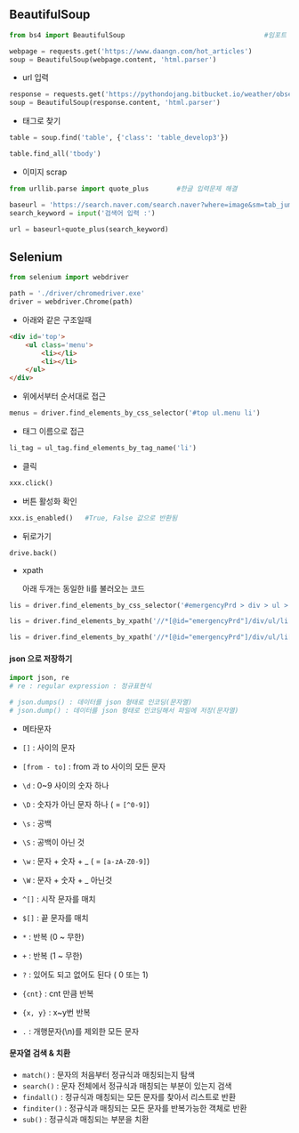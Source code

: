 ## BeautifulSoup

```python
from bs4 import BeautifulSoup                                   #임포트

webpage = requests.get('https://www.daangn.com/hot_articles')
soup = BeautifulSoup(webpage.content, 'html.parser')
```



- url 입력

```python
response = requests.get('https://pythondojang.bitbucket.io/weather/observation/currentweather.html')
soup = BeautifulSoup(response.content, 'html.parser')
```

- 태그로 찾기

```python
table = soup.find('table', {'class': 'table_develop3'})

table.find_all('tbody')
```

- 이미지 scrap

```python
from urllib.parse import quote_plus       #한글 입력문제 해결

baseurl = 'https://search.naver.com/search.naver?where=image&sm=tab_jum&query='
search_keyword = input('검색어 입력 :')

url = baseurl+quote_plus(search_keyword)
```













## Selenium

```python
from selenium import webdriver

path = './driver/chromedriver.exe'
driver = webdriver.Chrome(path)
```



- 아래와 같은 구조일때

```html
<div id='top'>
    <ul class='menu'>
        <li></li>
        <li></li>
    </ul>
</div>
```



- 위에서부터 순서대로 접근

```python
menus = driver.find_elements_by_css_selector('#top ul.menu li')
```



-  태그 이름으로 접근

```python
li_tag = ul_tag.find_elements_by_tag_name('li')
```





- 클릭

```python
xxx.click()
```

- 버튼 활성화 확인

```python
xxx.is_enabled()   #True, False 값으로 반환됨	
```

- 뒤로가기

```python
drive.back()
```





- xpath

  아래 두개는 동일한 li를 불러오는 코드

```python
lis = driver.find_elements_by_css_selector('#emergencyPrd > div > ul > li')

lis = driver.find_elements_by_xpath('//*[@id="emergencyPrd"]/div/ul/li')

lis = driver.find_elements_by_xpath('//*[@id="emergencyPrd"]/div/ul/li[position() <= 3]')        # 3개만 가져오는 조건 추가
```





#### json 으로 저장하기

```python
import json, re
# re : regular expression : 정규표현식

# json.dumps() : 데이터를 json 형태로 인코딩(문자열)
# json.dump() : 데이터를 json 형태로 인코딩해서 파일에 저장(문자열)
```



- 메타문자

- `[]` : 사이의 문자
- `[from - to]` : from 과 to 사이의 모든 문자
- `\d` : 0~9 사이의 숫자 하나
- `\D` : 숫자가 아닌 문자 하나     ( = `[^0-9]`)
- `\s` : 공백
- `\S` : 공백이 아닌 것
- `\w` : 문자 + 숫자 + _  ( = `[a-zA-Z0-9]`)
- `\W` : 문자 + 숫자 + _ 아닌것
- `^[]` : 시작 문자를 매치
- `$[]` : 끝 문자를 매치
- `*` : 반복 (0 ~ 무한)
- `+` : 반복 (1 ~ 무한)
- `?` : 있어도 되고 없어도 된다 ( 0 또는 1)
- `{cnt}` : cnt 만큼 반복
- `{x, y}` : x~y번 반복
- `.` : 개행문자(\n)를 제외한 모든 문자



#### 문자열 검색 & 치환

- `match()` : 문자의 처음부터 정규식과 매칭되는지 탐색
- `search()` : 문자 전체에서 정규식과 매칭되는 부분이 있는지 검색
- `findall()` : 정규식과 매칭되는 모든 문자를 찾아서 리스트로 반환
- `finditer()` : 정규식과 매칭되는 모든 문자를 반복가능한 객체로 반환
- `sub()` : 정규식과 매칭되는 부분을 치환